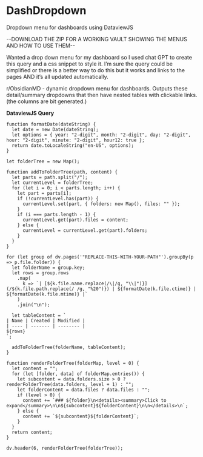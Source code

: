 # DashDropdown
Dropdown menu for dashboards using DataviewJS


--DOWNLOAD THE ZIP FOR A WORKING VAULT SHOWING THE MENUS AND HOW TO USE THEM--

Wanted a drop down menu for my dashboard so I used chat GPT to create this query and a css snippet to style it. I’m sure the query could be simplified or there is a better way to do this but it works and links to the pages AND it’s all updated automatically.



r/ObsidianMD - dynamic dropdown menu for dashboards.
Outputs these detail/summary dropdowns that then have nested tables with clickable links. (the columns are bit generated.)

**DataviewJS Query**

```dataviewJS
function formatDate(dateString) {
  let date = new Date(dateString);
  let options = { year: "2-digit", month: "2-digit", day: "2-digit", hour: "2-digit", minute: "2-digit", hour12: true };
  return date.toLocaleString("en-US", options);
}

let folderTree = new Map();

function addToFolderTree(path, content) {
  let parts = path.split("/");
  let currentLevel = folderTree;
  for (let i = 0; i < parts.length; i++) {
    let part = parts[i];
    if (!currentLevel.has(part)) {
      currentLevel.set(part, { folders: new Map(), files: "" });
    }
    if (i === parts.length - 1) {
      currentLevel.get(part).files = content;
    } else {
      currentLevel = currentLevel.get(part).folders;
    }
  }
}

for (let group of dv.pages('"REPLACE-THIS-WITH-YOUR-PATH"').groupBy(p => p.file.folder)) {
  let folderName = group.key;
  let rows = group.rows
    .map(
      k => `| [${k.file.name.replace(/\|/g, "\\|")}](/${k.file.path.replace(/ /g, "%20")}) | ${formatDate(k.file.ctime)} | ${formatDate(k.file.mtime)} |`
    )
    .join("\n");

  let tableContent = `
| Name | Created | Modified |
| ---- | ------- | -------- |
${rows}
`;

  addToFolderTree(folderName, tableContent);
}

function renderFolderTree(folderMap, level = 0) {
  let content = "";
  for (let [folder, data] of folderMap.entries()) {
    let subcontent = data.folders.size > 0 ? renderFolderTree(data.folders, level + 1) : "";
    let folderContent = data.files ? data.files : "";
    if (level > 0) {
      content += `### ${folder}\n<details><summary>Click to expand</summary>\n\n${subcontent}${folderContent}\n\n</details>\n`;
    } else {
      content += `${subcontent}${folderContent}`;
    }
  }
  return content;
}

dv.header(6, renderFolderTree(folderTree));
```
